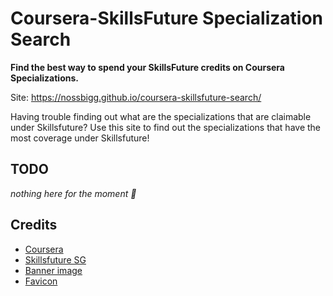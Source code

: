 # Coursera-SkillsFuture Specialization Search

**Find the best way to spend your SkillsFuture credits on Coursera Specializations.**

Site: https://nossbigg.github.io/coursera-skillsfuture-search/

Having trouble finding out what are the specializations that are claimable under Skillsfuture? 
Use this site to find out the specializations that have the most coverage under Skillsfuture!  

## TODO
    
*nothing here for the moment 🌚*

## Credits

- [Coursera](https://www.coursera.org/) 
- [Skillsfuture SG](http://www.skillsfuture.sg/) 
- [Banner image](https://pixabay.com/en/fire-open-hot-old-paper-burn-1075162/)
- [Favicon](https://www.iconfinder.com/icons/285651/search_icon#size=256)